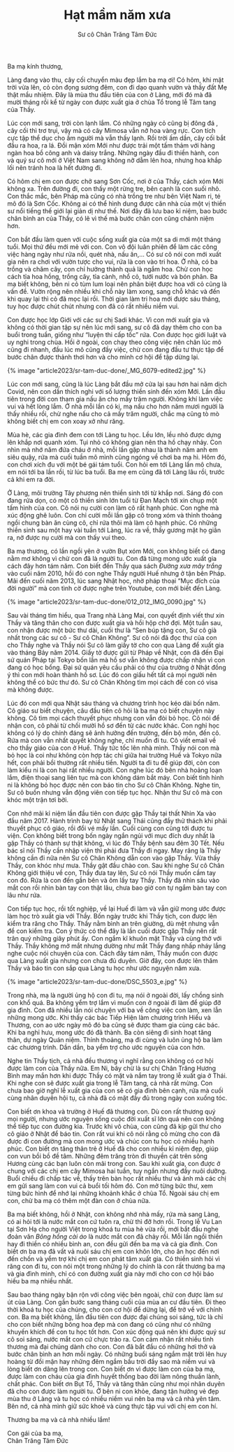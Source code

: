 ﻿---
title: Hạt mầm năm xưa
author: Sư cô Chân Trăng Tâm Đức
---

Ba mạ kính thương,

Làng đang vào thu, cây cối chuyển màu đẹp lắm ba mạ ơi! Có hôm, khi mặt trời vừa lên, cỏ còn đọng sương đêm, con đi dạo quanh vườn và thấy đất Mẹ thật mầu nhiệm. Đây là mùa thu đầu tiên của con ở Làng, mới đó mà đã mười tháng rồi kể từ ngày con được xuất gia ở chùa Tổ trong lễ Tâm tang của Thầy.

Lúc con mới sang, trời còn lạnh lắm. Có những ngày cỏ cũng bị đông đá , cây cối thì trơ trụi, vậy mà có cây Mimosa vẫn nở hoa vàng rực. Con tích cực tập thể dục cho ấm người mà vẫn thấy lạnh. Rồi trời ấm dần, cây cối bắt đầu ra hoa, ra lá. Đồi mận xóm Mới như được trải một tấm thảm với hàng ngàn hoa bồ công anh và daisy trắng. Những ngày đầu đi thiền hành, con và quý sư cô mới ở Việt Nam sang không nỡ dẫm lên hoa, nhưng hoa khắp lối nên tránh hoa là hết đường đi.

Có hôm chị em con được chở sang Sơn Cốc, nơi ở của Thầy, cách xóm Mới không xa. Trên đường đi, con thấy một rừng tre, bên cạnh là con suối nhỏ. Con thắc mắc, bên Pháp mà cũng có nhà trồng tre như bên Việt Nam ri, té mô đó là Sơn Cốc. Không ai có thể hình dung được căn nhà của một vị thiền sư nổi tiếng thế giới lại giản dị như thế. Nơi đây đã lưu bao kỉ niệm, bao bước chân bình an của Thầy, có lẽ vì thế mà bước chân con cũng chánh niệm hơn.

Con bắt đầu làm quen với cuộc sống xuất gia của một sa di mới một tháng tuổi. Mọi thứ đều mới mẻ với con. Con vô đội luân phiên để làm các công việc hàng ngày như rửa nồi, quét nhà, nấu ăn,… Có sư cô nói con mới xuất gia nên ra chơi với vườn tược cho vui, rứa là con vào tri hoa. Ở nhà, có ba trồng và chăm cây, con chỉ hưởng thành quả là ngắm hoa. Chừ con học cách tỉa hoa hồng, trồng cây, tỉa cành, nhổ cỏ, tưới nước và bón phân. Ba mạ biết không, bên ni cỏ tùm lum loại nên phân biệt được hoa với cỏ cũng là vấn đề. Vườn rộng nên nhiều khi chỗ này làm xong, sang chỗ khác và đến khi quay lại thì cỏ đã mọc lại rồi. Thời gian làm tri hoa mới được sáu tháng, tuy học được chút chút nhưng con đã có rất nhiều niềm vui.

Con được học lớp Giới với các sư chị Sadi khác. Vì con mới xuất gia và không có thời gian tập sự nên lúc mới sang, sư cô đã dạy thêm cho con ba buổi trong tuần, giống như “luyện thi cấp tốc” rứa. Con được học giới luật và uy nghi trong chùa. Hồi ở ngoài, con chạy theo công việc nên chân lúc mô cũng đi nhanh, đầu lúc mô cũng đầy việc, chừ con đang đầu tư thực tập để bước chân được thảnh thơi hơn và cho mình cơ hội để tập dừng lại.

{% image "article2023/sr-tam-duc-done/_MG_6079-edited2.jpg" %}

Lúc con mới sang, cũng là lúc Làng bắt đầu mở cửa lại sau hơn hai năm dịch Covid, nên con dần thích nghi với số lượng thiền sinh đến xóm Mới. Lần đầu tiên trong đời con tham gia nấu ăn cho mấy trăm người. Không khí làm việc vui và hết lòng lắm. Ở nhà mỗi lần có kị, mạ nấu cho hơn năm mươi người là thấy nhiều rồi, chừ nghe nấu cho cả mấy trăm người, chắc mạ cũng tò mò không biết chị em con xoay xở như răng. 

Mùa hè, các gia đình đem con tới Làng tu học. Lều lớn, lều nhỏ được dựng lên khắp nơi quanh xóm. Tụi nhỏ có không gian nên tha hồ chạy nhảy. Con nhìn mà nhớ năm đứa cháu ở nhà, mỗi lần gặp nhau là thành năm anh em siêu quậy, rứa mà cuối tuần mô mình cũng ngóng về chơi ba mạ hì. Hôm đó, con chơi xích đu với một bé gái tám tuổi. Con hỏi em tới Làng lần mô chưa, em nói tới ba lần rồi, từ lúc ba tuổi. Ba mẹ em cũng đã tới Làng lâu rồi, trước cả khi em ra đời. 

Ở Làng, môi trường Tây phương nên thiền sinh tới từ khắp nơi. Sáng đó con đang rửa dọn, có một cô thiền sinh lớn tuổi từ Đan Mạch tới xin chụp một tấm hình của con. Cô nói nụ cười con làm cô rất hạnh phúc. Con nghe mà xúc động ghê luôn. Con chỉ cười mỗi lần gặp cô trong xóm và thỉnh thoảng ngồi chung bàn ăn cùng cô, chỉ rứa thôi mà làm cô hạnh phúc. Có những thiền sinh sau một hay vài tuần tới Làng, lúc ra về, thấy gương mặt họ giãn ra, nở được nụ cười mà con thấy vui theo. 

Ba mạ thương, có lần ngồi yên ở vườn Bụt xóm Mới, con không biết có đang nằm mơ không vì chừ con đã là người tu. Con đã từng mong ước xuất gia cách đây hơn tám năm. Con biết đến Thầy qua sách *Đường xưa mây trắng* vào cuối năm 2010, hồi đó con nghe Thầy người Huế nhưng ở tận bên Pháp. Mãi đến cuối năm 2013, lúc sang Nhật học, nhờ pháp thoại “Mục đích của đời người” mà con tình cờ được nghe trên Youtube, con mới biết đến Làng. 

{% image "article2023/sr-tam-duc-done/012_012_IMG_0090.jpg" %}

Sau vài tháng tìm hiểu, qua Trang nhà Làng Mai, con quyết định viết thư xin Thầy và tăng thân cho con được xuất gia và hồi hộp chờ đợi. Một tuần sau, con nhận được một bức thư dài, cuối thư là “Sen búp tặng con, Sư cô già nhất trong các sư cô - Sư cô Chân Không”. Sư cô nói đã đọc thư của con cho Thầy nghe và Thầy nói Sư cô làm giấy tờ cho con qua Làng để xuất gia vào tháng Bảy năm 2014. Giấy tờ được gửi từ Pháp về Nhật, con đã đến Đại sứ quán Pháp tại Tokyo bốn lần mà hồ sơ vẫn không được chấp nhận vì con đang có học bổng. Đại sứ quán yêu cầu phải có thư của trường ở Nhật đồng ý thì con mới hoàn thành hồ sơ. Lúc đó con giấu hết tất cả mọi người nên không thể có bức thư đó. Sư cô Chân Không tìm mọi cách để con có visa mà không được. 

Lúc đó con mới qua Nhật sáu tháng và chương trình học kéo dài bốn năm. Cô giáo sư biết chuyện, câu đầu tiên cô hỏi là ba mạ có biết chuyện này không. Cô tìm mọi cách thuyết phục nhưng con vẫn đòi bỏ học. Cô nói để nhận con, cô phải từ chối mười hồ sơ đến từ các nước khác. Con nghỉ học không có lý do chính đáng sẽ ảnh hưởng đến trường, đến bộ môn, đến cô. Rứa mà con vẫn nhất quyết không nghe, chỉ muốn đi tu. Cô viết email về cho thầy giáo của con ở Huế. Thầy tức tốc lên nhà mình. Thầy nói con mà bỏ học là coi như không còn hợp tác chi giữa hai trường Huế và Tokyo nữa hết, con phải bồi thường rất nhiều tiền. Người ta đi tu để giúp đời, còn con làm kiểu ni là con hại rất nhiều người. Con nghe lúc đó bên nhà hoảng loạn lắm, điện thoại sang liên tục mà con không dám bắt máy. Con biết tình hình ni là không bỏ học được nên con báo tin cho Sư cô Chân Không. Nghe tin, Sư cô buồn nhưng vẫn động viên con tiếp tục học. Nhận thư Sư cô mà con khóc một trận tơi bời.

Con nhớ mãi kỉ niệm lần đầu tiên con được gặp Thầy tại thất Nhìn Xa vào đầu năm 2017. Hành trình bay từ Nhật sang Thái cũng đầy thử thách khi phải thuyết phục cô giáo, rồi đổi vé mấy lần. Cuối cùng con cũng tới được tu viện. Con không biết trong bốn ngày ngắn ngủi với mục đích duy nhất là gặp Thầy có thành sự thật không, vì lúc đó Thầy bệnh sau đêm 30 Tết. Nếu bác sĩ nói Thầy cần nhập viện thì phải đưa Thầy đi ngay. May răng là Thầy không cần đi nữa nên Sư cô Chân Không dẫn con vào gặp Thầy. Vừa thấy Thầy, con khóc như mưa. Thầy gật đầu chào con. Sau khi nghe Sư cô Chân Không giới thiệu về con, Thầy đưa tay lên, Sư cô nói Thầy muốn cầm tay con đó. Rứa là con đến gần bên và ôm lấy tay Thầy. Thầy đã nhìn sâu vào mắt con rồi nhìn bàn tay con thật lâu, chưa bao giờ con tự ngắm bàn tay con lâu như rứa. 

Con tiếp tục học, rồi tốt nghiệp, về lại Huế đi làm và vẫn giữ mong ước được làm học trò xuất gia với Thầy. Bốn ngày trước khi Thầy tịch, con được lên kiểm tra răng cho Thầy. Thầy nằm bình an trên giường, dù mệt nhưng vẫn để con kiểm tra. Con ý thức có thể đây là lần cuối được gặp Thầy nên rất trân quý những giây phút ấy. Con ngắm kĩ khuôn mặt Thầy và cùng thở với Thầy. Thầy không mở mắt nhưng dường như mắt Thầy đang nhấp nháy lắng nghe cuộc nói chuyện của con. Cách đây tám năm, Thầy muốn con được qua Làng xuất gia nhưng con chưa đủ duyên. Giờ đây, con được lên thăm Thầy và báo tin con sắp qua Làng tu học như ước nguyện năm xưa.

{% image "article2023/sr-tam-duc-done/DSC_5503_e.jpg" %}

Trong nhà, mạ là người ủng hộ con đi tu, mạ nói ở ngoài đời, lấy chồng sinh con khổ quá. Ba không yểm trợ lắm vì muốn con ở ngoài đi làm để giúp đỡ gia đình. Con đã nhiều lần nói chuyện với ba về công việc con làm, xen lẫn những mong ước. Khi thấy các bác Tiếp Hiện làm chương trình Hiểu và Thương, con ao ước ngày mô đó ba cũng sẽ được tham gia cùng các bác. Khi ba nghỉ hưu, mong ước đó đã thành. Ba còn siêng đi sinh hoạt tăng thân, dự ngày Quán niệm. Thỉnh thoảng, mạ đi cùng và luôn ủng hộ ba làm các chương trình. Dần dần, ba yểm trợ cho ước nguyện của con hơn. 

Nghe tin Thầy tịch, cả nhà đều thương vì nghĩ rằng con không có cơ hội được làm con của Thầy nữa. Em Ni, bây chừ là sư chị Chân Trăng Hương Bình may mắn hơn khi được Thầy có mặt và nắm tay trong lễ xuất gia ở Thái. Khi nghe con sẽ được xuất gia trong lễ Tâm tang, cả nhà rất mừng. Con chưa bao giờ nghĩ lễ xuất gia của con sẽ có gia đình bên cạnh, rứa mà cuối cùng nhân duyên hội tụ, cả nhà đã có mặt đầy đủ trong ngày con xuống tóc.

Con biết ơn khoa và trường ở Huế đã thương con. Dù con rất thương quý mọi người, nhưng ước nguyện sống cuộc đời xuất sĩ lớn quá nên con không thể tiếp tục con đường kia. Trước khi vô chùa, con cũng đã kịp gửi thư cho cô giáo ở Nhật để báo tin. Con rất vui khi cô nói rằng cô mừng cho con đã được đi con đường mà con mong ước và chúc con tu học có nhiều hạnh phúc. Con biết ơn tăng thân trẻ ở Huế đã cho con nhiều kỉ niệm đẹp, giúp con vun bồi bồ đề tâm. Những đêm trăng tròn đi thuyền cát trên sông Hương cùng các bạn luôn còn mãi trong con. Sau khi xuất gia, con được ở chung với các chị em cây Mimosa hai tuần, tuy ngắn nhưng đầy nuôi dưỡng. Buổi chiều đi chấp tác về, thấy trên bàn học rất nhiều thư và ảnh mà các chị em gửi sang làm con vui cả buổi tối hôm đó. Con mở từng bức thư, xem từng bức hình để nhớ lại những khoảnh khắc ở chùa Tổ. Ngoài sáu chị em con, chừ ba mạ có thêm một đàn con ở chùa nữa.

Ba mạ biết không, hồi ở Nhật, con không nhớ nhà mấy, rứa mà sang Làng, có ai hỏi tới là nước mắt con cứ tuôn ra, chừ thì đỡ hơn rồi. Trong lễ Vu Lan tại Sơn Hạ cho người Việt trong khoá tu mùa hè vừa rồi, mới bắt đầu nghe đoản văn *Bông hồng cài áo* là nước mắt con đã chảy rồi. Mỗi lần ngồi thiền hay đi thiền có nhiều bình an, con đều gửi đến ba mạ và cả gia đình. Con biết ơn ba mạ đã vất vả nuôi sáu chị em con khôn lớn, cho ăn học đến nơi đến chốn và yểm trợ khi chị em con phát tâm xuất gia. Có thiền sinh hỏi vì răng con đi tu, con nói một trong những lý do chính là con rất thương ba mạ và gia đình mình, chỉ có con đường xuất gia này mới cho con cơ hội báo hiếu ba mạ nhiều nhất.

Sau bao tháng ngày bận rộn với công việc bên ngoài, chừ con được làm sư út của Làng. Con gần bước sang tháng cuối của mùa an cư đầu tiên. Đi theo thời khoá tu học của chúng, cho con cơ hội để dừng lại, để trở về với chính con. Ba mạ biết không, lần đầu tiên con được đại chúng soi sáng, tức là chỉ cho con biết những bông hoa đẹp mà con đang có cũng như có những khuyến khích để con tu học tốt hơn. Con xúc động quá nên khi được quý sư cô soi sáng, nước mắt con cứ chực trào ra. Con cảm nhận rất nhiều tình thương mà đại chúng dành cho con. Con đã bắt đầu có những hơi thở và bước chân bình an hơn mỗi ngày. Có những buổi sáng ngắm mặt trời lên huy hoàng từ đồi mận hay những đêm ngắm bầu trời đầy sao mà niềm vui và lòng biết ơn dâng lên trong con. Con biết ơn vì được làm con của ba mạ, được làm con cháu của gia đình huyết thống bao đời làm nông thuần lành, chất phác. Con biết ơn Bụt Tổ, Thầy và tăng thân cũng như mọi nhân duyên đã cho con được làm người tu. Ở bên ni con khỏe, đang tận hưởng vẻ đẹp mùa thu ở Làng và tu học có nhiều niềm vui nên ba mạ và cả nhà yên tâm. Bên nớ, cả nhà mình giữ sức khoẻ và cùng thực tập vui với chị em con hí.

<p class="noIndent">Thương ba mạ và cả nhà nhiều lắm!</p>

<p class="signoff"><span class="signoff-lvl-1">Con gái của ba mạ,</span><br/>
<span class="signoff-lvl-2">Chân Trăng Tâm Đức</span></p>
